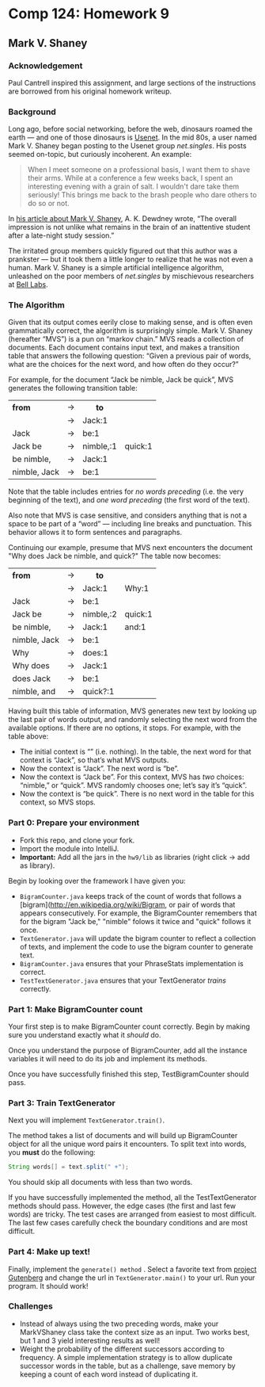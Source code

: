 Comp 124: Homework 9
====


Mark V. Shaney
---

### Acknowledgement

Paul Cantrell inspired this assignment, and large sections of the instructions are borrowed from his original homework writeup.

### Background

Long ago, before social networking, before the web, dinosaurs roamed the earth — and one of those dinosaurs is [Usenet](http://en.wikipedia.org/wiki/Usenet). In the mid 80s, a user named Mark V. Shaney began posting to the Usenet group _net.singles_. His posts seemed on-topic, but curiously incoherent. An example:

<blockquote>When I meet someone on a professional basis, I want them to shave their
arms.  While at a conference a few weeks back, I spent an interesting evening
with a grain of salt.  I wouldn't dare take them seriously!  This brings me back
to the brash people who dare others to do so or not.</blockquote>

In [his article about Mark V. Shaney](http://www.clear.rice.edu/comp200/09fall/textriff/sci_am_paper.htm), A. K. Dewdney wrote, “The overall impression is not unlike what remains in the brain of an inattentive student after a late-night study session.”

The irritated group members quickly figured out that this author was a prankster — but it took them a little longer to realize that he was not even a human. Mark V. Shaney is a simple artificial intelligence algorithm, unleashed on the poor members of _net.singles_ by mischievous researchers at [Bell Labs](http://en.wikipedia.org/wiki/Bell_labs).

### The Algorithm

Given that its output comes eerily close to making sense, and is often even grammatically correct, the algorithm is surprisingly simple. Mark V. Shaney (hereafter “MVS”) is a pun on “markov chain.” MVS reads a collection of documents. Each document contains input text, and makes a transition table that answers the following question: “Given a previous pair of words, what are the choices for the next word, and how often do they occur?”

For example, for the document “Jack be nimble, Jack be quick”, MVS generates the following transition table:

<table>
  <tr><th align="left">from</th> <td>→</td> <th>to</th></tr>
  <tr><td></td> <td>→</td> <td>Jack:1</td></tr>
  <tr><td>Jack</td> <td>→</td> <td>be:1</td></tr>
  <tr><td>Jack be</td> <td>→</td> <td>nimble,:1</td> <td>quick:1</td></tr>
  <tr><td>be nimble,</td> <td>→</td> <td>Jack:1</td></tr>
  <tr><td>nimble, Jack</td><td>→</td> <td>be:1</td></tr>
</table>

Note that the table includes entries for _no words preceding_ (i.e. the very beginning of the text), and _one word preceding_ (the first word of the text).

Also note that MVS is case sensitive, and considers anything that is not a space to be part of a “word” — including line breaks and punctuation. This behavior allows it to form sentences and paragraphs.

Continuing our example, presume that MVS next encounters the document "Why does Jack be nimble, and quick?" The table now becomes:

<table>
  <tr><th align="left">from</th> <td>→</td> <th>to</th></tr>
  <tr><td></td> <td>→</td> <td>Jack:1</td><td>Why:1</td></tr>
  <tr><td>Jack</td> <td>→</td> <td>be:1</td></tr>
  <tr><td>Jack be</td> <td>→</td> <td>nimble,:2</td> <td>quick:1</td></tr>
  <tr><td>be nimble,</td> <td>→</td> <td>Jack:1</td><td>and:1</td></tr>
  <tr><td>nimble, Jack</td><td>→</td> <td>be:1</td></tr>
  <tr><td>Why</td> <td>→</td> <td>does:1</td></tr>
  <tr><td>Why does</td> <td>→</td> <td>Jack:1</td></tr>
  <tr><td>does Jack</td> <td>→</td> <td>be:1</td></tr>
  <tr><td>nimble, and</td> <td>→</td> <td>quick?:1</td></tr>
</table>

Having built this table of information, MVS  generates new text by looking up the last pair of words output, and randomly selecting the next word from the available options. If there are no options, it stops. For example, with the table above:

* The initial context is “” (i.e. nothing). In the table, the next word for that context is “Jack”, so that’s what MVS outputs.
* Now the context is “Jack”. The next word is “be”.
* Now the context is “Jack be”. For this context, MVS has _two_ choices: “nimble,” or “quick”. MVS randomly chooses one; let’s say it’s “quick”.
* Now the context is “be quick”. There is no next word in the table for this context, so MVS stops.

### Part 0: Prepare your environment

 - Fork this repo, and clone your fork.
 - Import the module into IntelliJ.
 - **Important:** Add all the jars in the `hw9/lib` as libraries (right click -> add as library).

Begin by looking over the framework I have given you:

* `BigramCounter.java` keeps track of the count of words that follows a [bigram](http://en.wikipedia.org/wiki/Bigram, or pair of words that appears consecutively.
For example, the BigramCounter remembers that for the bigram "Jack be,"  "nimble" folows it twice and "quick" follows it once.
* `TextGenerator.java` will update the bigram counter to reflect a collection of texts, and implement the code to use the bigram counter to generate text.
* `BigramCounter.java` ensures that your PhraseStats implementation is correct.
* `TestTextGenerator.java` ensures that your TextGenerator *trains* correctly.

### Part 1: Make BigramCounter count

Your first step is to make BigramCounter count correctly. Begin by making sure you understand exactly what it *should* do.

Once you understand the purpose of BigramCounter, add all the instance variables it will need to do its job and implement its methods.

Once you have successfully finished this step, TestBigramCounter should pass.



### Part 3: Train TextGenerator

Next you will implement `TextGenerator.train()`.

The method takes a list of documents and will build up BigramCounter object for all the unique word pairs it encounters.
To split text into words, you **must** do the following: 

```java
String words[] = text.split(" +");
```

You should skip all documents with less than two words.

If you have successfully implemented the method, all the TestTextGenerator methods should pass.
However, the edge cases (the first and last few words) are tricky.
The test cases are arranged from easiest to most difficult.
The last few cases carefully check the boundary conditions and are most difficult.


### Part 4: Make up text!

Finally, implement the `generate() method` .
Select a favorite text from [project Gutenberg](http://www.gutenberg.org/) and change the url in `TextGenerator.main()` to your url.
Run your program. It should work!

### Challenges

* Instead of always using the two preceding words, make your MarkVShaney class take the context size as an input. Two works best, but 1 and 3 yield interesting results as well!
* Weight the probability of the different successors according to frequency. A simple implementation strategy is to allow duplicate successor words in the table, but as a challenge, save memory by keeping a count of each word instead of duplicating it.
